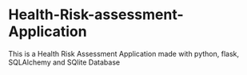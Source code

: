 # Health-Risk-assessment-Application
This is a Health Risk Assessment Application made with python, flask, SQLAlchemy and SQlite Database 
